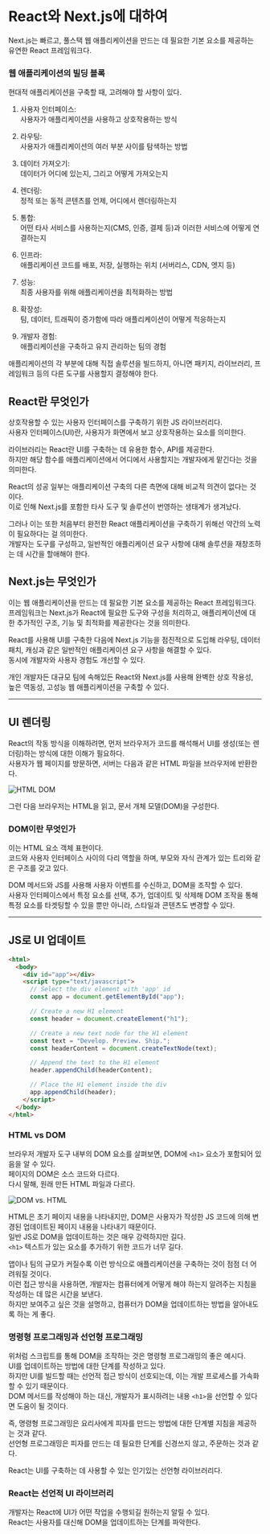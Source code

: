 # React와 Next.js에 대하여

Next.js는 빠르고, 풀스택 웹 애플리케이션을 만드는 데 필요한 기본 요소를 제공하는 유연한 React 프레임워크다.

### 웹 애플리케이션의 빌딩 블록

현대적 애플리케이션을 구축할 때, 고려해야 할 사항이 있다.

1. 사용자 인터페이스: <br />
   사용자가 애플리케이션을 사용하고 상호작용하는 방식

2. 라우팅: <br />
   사용자가 애플리케이션의 여러 부분 사이를 탐색하는 방법

3. 데이터 가져오기: <br />
   데이터가 어디에 있는지, 그리고 어떻게 가져오는지

4. 렌더링: <br />
   정적 또는 동적 콘텐츠를 언제, 어디에서 렌더링하는지

5. 통합: <br />
   어떤 타사 서비스를 사용하는지(CMS, 인증, 결제 등)과 이러한 서비스에 어떻게 연결하는지

6. 인프라: <br />
   애플리케이션 코드를 배포, 저장, 실행하는 위치 (서버리스, CDN, 엣지 등)

7. 성능: <br />
   최종 사용자를 위해 애플리케이션을 최적화하는 방법

8. 확장성: <br />
   팀, 데이터, 트래픽이 증가함에 따라 애플리케이션이 어떻게 적응하는지

9. 개발자 경험: <br />
   애플리케이션을 구축하고 유지 관리하는 팀의 경험

애플리케이션의 각 부분에 대해 직접 솔루션을 빌드하지, 아니면 패키지, 라이브러리, 프레임워크 등의 다른 도구를 사용할지 결정해야 한다.

## React란 무엇인가

상호작용할 수 있는 사용자 인터페이스를 구축하기 위한 JS 라이브러리다. <br />
사용자 인터페이스(UI)란, 사용자가 화면에서 보고 상호작용하는 요소를 의미한다.

라이브러리는 React란 UI를 구축하는 데 유용한 함수, API를 제공한다. <br />
하지만 해당 함수를 애플리케이션에서 어디에서 사용할지는 개발자에게 맡긴다는 것을 의미한다.

React의 성공 일부는 애플리케이션 구축의 다른 측면에 대해 비교적 의견이 없다는 것이다. <br />
이로 인해 Next.js를 포함한 타사 도구 및 솔루션이 번영하는 생태계가 생겨났다.

그러나 이는 또한 처음부터 완전한 React 애플리케이션을 구축하기 위해선 약간의 노력이 필요하다는 걸 의미한다. <br />
개발자는 도구를 구성하고, 일반적인 애플리케이션 요구 사항에 대해 솔루션을 재창조하는 데 시간을 할애해야 한다.

## Next.js는 무엇인가

이는 웹 애플리케이션을 만드는 데 필요한 기본 요소를 제공하는 React 프레임워크다. <br />
프레임워크는 Next.js가 React에 필요한 도구와 구성을 처리하고, 애플리케이션에 대한 추가적인 구조, 기능 및 최적화를 제공한다는 것을 의미한다.

React를 사용해 UI를 구축한 다음에 Next.js 기능을 점진적으로 도입해 라우팅, 데이터 패치, 캐싱과 같은 일반적인 애플리케이션 요구 사항을 해결할 수 있다. <br />
동시에 개발자와 사용자 경험도 개선할 수 있다.

개인 개발자든 대규모 팀에 속해있든 React와 Next.js를 사용해 완벽한 상호 작용성, 높은 역동성, 고성능 웹 애플리케이션을 구축할 수 있다.

---

## UI 렌더링

React의 작동 방식을 이해하려면, 먼저 브라우저가 코드를 해석해서 UI를 생성(또는 렌더링)하는 방식에 대한 이해가 필요하다. <br />
사용자가 웹 페이지를 방문하면, 서버는 다음과 같은 HTML 파일을 브라우저에 반환한다.

![HTML DOM](https://nextjs.org/_next/image?url=%2Flearn%2Flight%2Flearn-html-and-dom.png&w=1920&q=75)

그런 다음 브라우저는 HTML을 읽고, 문서 개체 모델(DOM)을 구성한다.

### DOM이란 무엇인가

이는 HTML 요소 객체 표현이다. <br />
코드와 사용자 인터페이스 사이의 다리 역할을 하며, 부모와 자식 관계가 있는 트리와 같은 구조를 갖고 있다.

DOM 메서드와 JS를 사용해 사용자 이벤트를 수신하고, DOM을 조작할 수 있다. <br />
사용자 인터페이스에서 특정 요소를 선택, 추가, 업데이트 및 삭제해 DOM 조작을 통해 특정 요소를 타겟팅할 수 있을 뿐만 아니라, 스타일과 콘텐츠도 변경할 수 있다.

---

## JS로 UI 업데이트

```html
<html>
  <body>
    <div id="app"></div>
    <script type="text/javascript">
      // Select the div element with 'app' id
      const app = document.getElementById("app");

      // Create a new H1 element
      const header = document.createElement("h1");

      // Create a new text node for the H1 element
      const text = "Develop. Preview. Ship.";
      const headerContent = document.createTextNode(text);

      // Append the text to the H1 element
      header.appendChild(headerContent);

      // Place the H1 element inside the div
      app.appendChild(header);
    </script>
  </body>
</html>
```

### HTML vs DOM

브라우저 개발자 도구 내부의 DOM 요소를 살펴보면, DOM에 `<h1>` 요소가 포함되어 있음을 알 수 있다. <br />
페이지의 DOM은 소스 코드와 다르다. <br />
다시 말해, 원래 만든 HTML 파일과 다르다.

![DOM vs. HTML](https://nextjs.org/_next/image?url=%2Flearn%2Flight%2Flearn-dom-and-source.png&w=1920&q=75)

HTML은 초기 페이지 내용을 나타내지만, DOM은 사용자가 작성한 JS 코드에 의해 변경된 업데이트된 페이지 내용을 나타내기 때문이다. <br />
일반 JS로 DOM을 업데이트하는 것은 매우 강력하지만 길다. <br />
`<h1>` 텍스트가 있는 요소를 추가하기 위한 코드가 너무 길다.

앱이나 팀의 규모가 커질수록 이런 방식으로 애플리케이션을 구축하는 것이 점점 더 어려워질 것이다. <br />
이런 접근 방식을 사용하면, 개발자는 컴퓨터에게 어떻게 해야 하는지 알려주는 지침을 작성하는 데 많은 시간을 보낸다. <br />
하지만 보여주고 싶은 것을 설명하고, 컴퓨터가 DOM을 업데이트하는 방법을 알아내도록 하는 게 좋다.

### 명령형 프로그래밍과 선언형 프로그래밍

위처럼 스크립트를 통해 DOM을 조작하는 것은 명령형 프로그래밍의 좋은 예시다. <br />
UI를 업데이트하는 방법에 대한 단계를 작성하고 있다. <br />
하지만 UI를 빌드할 때는 선언적 접근 방식이 선호되는데, 이는 개발 프로세스를 가속화할 수 있기 때문이다. <br />
DOM 메서드를 작성해야 하는 대신, 개발자가 표시하려는 내용 `<h1>`을 선언할 수 있다면 도움이 될 것이다.

즉, 명령형 프로그래밍은 요리사에게 피자를 만드는 방법에 대한 단계별 지침을 제공하는 것과 같다. <br />
선언형 프로그래밍은 피자를 만드는 데 필요한 단계를 신경쓰지 않고, 주문하는 것과 같다.

React는 UI를 구축하는 데 사용할 수 있는 인기있는 선언형 라이브러리다.

### React는 선언적 UI 라이브러리

개발자는 React에 UI가 어떤 작업을 수행되길 원하는지 알릴 수 있다. <br />
React는 사용자를 대신해 DOM을 업데이트하는 단계를 파악한다.
